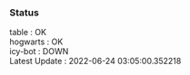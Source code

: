 ### Status


table : OK  
hogwarts : OK  
icy-bot : DOWN  
Latest Update : 2022-06-24 03:05:00.352218
